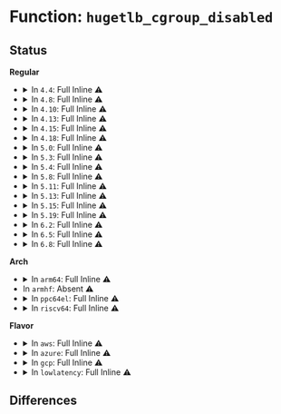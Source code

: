 # Function: <code>hugetlb_cgroup_disabled</code>

## Status
<b>Regular</b>
<ul>
<li>
<details>
<summary>In <code>4.4</code>: Full Inline ⚠️</summary>

**Collision:** Unique Static

**Inline:** Full

**Transformation:** False

**Instances:**

```
In mm/hugetlb_cgroup.c (ffffffff812012b2)
Location: include/linux/hugetlb_cgroup.h:49
Inline: True
Inline callers:
  - mm/hugetlb_cgroup.c:hugetlb_cgroup_charge_cgroup
  - mm/hugetlb_cgroup.c:hugetlb_cgroup_commit_charge
  - mm/hugetlb_cgroup.c:hugetlb_cgroup_uncharge_page
  - mm/hugetlb_cgroup.c:hugetlb_cgroup_uncharge_cgroup
  - mm/hugetlb_cgroup.c:hugetlb_cgroup_migrate
```
</details>
</li>
<li>
<details>
<summary>In <code>4.8</code>: Full Inline ⚠️</summary>

**Collision:** Unique Static

**Inline:** Full

**Transformation:** False

**Instances:**

```
In mm/hugetlb_cgroup.c (ffffffff81225c8f)
Location: include/linux/hugetlb_cgroup.h:49
Inline: True
Inline callers:
  - mm/hugetlb_cgroup.c:hugetlb_cgroup_migrate
  - mm/hugetlb_cgroup.c:hugetlb_cgroup_uncharge_cgroup
  - mm/hugetlb_cgroup.c:hugetlb_cgroup_uncharge_page
  - mm/hugetlb_cgroup.c:hugetlb_cgroup_commit_charge
  - mm/hugetlb_cgroup.c:hugetlb_cgroup_charge_cgroup
```
</details>
</li>
<li>
<details>
<summary>In <code>4.10</code>: Full Inline ⚠️</summary>

**Collision:** Unique Static

**Inline:** Full

**Transformation:** False

**Instances:**

```
In mm/hugetlb_cgroup.c (ffffffff8123826f)
Location: include/linux/hugetlb_cgroup.h:49
Inline: True
Inline callers:
  - mm/hugetlb_cgroup.c:hugetlb_cgroup_migrate
  - mm/hugetlb_cgroup.c:hugetlb_cgroup_uncharge_cgroup
  - mm/hugetlb_cgroup.c:hugetlb_cgroup_uncharge_page
  - mm/hugetlb_cgroup.c:hugetlb_cgroup_commit_charge
  - mm/hugetlb_cgroup.c:hugetlb_cgroup_charge_cgroup
```
</details>
</li>
<li>
<details>
<summary>In <code>4.13</code>: Full Inline ⚠️</summary>

**Collision:** Unique Static

**Inline:** Full

**Transformation:** False

**Instances:**

```
In mm/hugetlb_cgroup.c (ffffffff81243ed2)
Location: include/linux/hugetlb_cgroup.h:49
Inline: True
Inline callers:
  - mm/hugetlb_cgroup.c:hugetlb_cgroup_migrate
  - mm/hugetlb_cgroup.c:hugetlb_cgroup_uncharge_cgroup
  - mm/hugetlb_cgroup.c:hugetlb_cgroup_uncharge_page
  - mm/hugetlb_cgroup.c:hugetlb_cgroup_commit_charge
  - mm/hugetlb_cgroup.c:hugetlb_cgroup_charge_cgroup
```
</details>
</li>
<li>
<details>
<summary>In <code>4.15</code>: Full Inline ⚠️</summary>

**Collision:** Unique Static

**Inline:** Full

**Transformation:** False

**Instances:**

```
In mm/hugetlb_cgroup.c (ffffffff81263d32)
Location: include/linux/hugetlb_cgroup.h:49
Inline: True
Inline callers:
  - mm/hugetlb_cgroup.c:hugetlb_cgroup_migrate
  - mm/hugetlb_cgroup.c:hugetlb_cgroup_uncharge_cgroup
  - mm/hugetlb_cgroup.c:hugetlb_cgroup_uncharge_page
  - mm/hugetlb_cgroup.c:hugetlb_cgroup_commit_charge
  - mm/hugetlb_cgroup.c:hugetlb_cgroup_charge_cgroup
```
</details>
</li>
<li>
<details>
<summary>In <code>4.18</code>: Full Inline ⚠️</summary>

**Collision:** Unique Static

**Inline:** Full

**Transformation:** False

**Instances:**

```
In mm/hugetlb_cgroup.c (ffffffff81288050)
Location: include/linux/hugetlb_cgroup.h:49
Inline: True
Inline callers:
  - mm/hugetlb_cgroup.c:hugetlb_cgroup_migrate
  - mm/hugetlb_cgroup.c:hugetlb_cgroup_uncharge_cgroup
  - mm/hugetlb_cgroup.c:hugetlb_cgroup_uncharge_page
  - mm/hugetlb_cgroup.c:hugetlb_cgroup_commit_charge
  - mm/hugetlb_cgroup.c:hugetlb_cgroup_charge_cgroup
```
</details>
</li>
<li>
<details>
<summary>In <code>5.0</code>: Full Inline ⚠️</summary>

**Collision:** Unique Static

**Inline:** Full

**Transformation:** False

**Instances:**

```
In mm/hugetlb_cgroup.c (ffffffff8129cf92)
Location: include/linux/hugetlb_cgroup.h:49
Inline: True
Inline callers:
  - mm/hugetlb_cgroup.c:hugetlb_cgroup_migrate
  - mm/hugetlb_cgroup.c:hugetlb_cgroup_uncharge_cgroup
  - mm/hugetlb_cgroup.c:hugetlb_cgroup_uncharge_page
  - mm/hugetlb_cgroup.c:hugetlb_cgroup_commit_charge
  - mm/hugetlb_cgroup.c:hugetlb_cgroup_charge_cgroup
```
</details>
</li>
<li>
<details>
<summary>In <code>5.3</code>: Full Inline ⚠️</summary>

**Collision:** Unique Static

**Inline:** Full

**Transformation:** False

**Instances:**

```
In mm/hugetlb_cgroup.c (ffffffff812b8144)
Location: include/linux/hugetlb_cgroup.h:49
Inline: True
Inline callers:
  - mm/hugetlb_cgroup.c:hugetlb_cgroup_migrate
  - mm/hugetlb_cgroup.c:hugetlb_cgroup_uncharge_cgroup
  - mm/hugetlb_cgroup.c:hugetlb_cgroup_uncharge_page
  - mm/hugetlb_cgroup.c:hugetlb_cgroup_commit_charge
  - mm/hugetlb_cgroup.c:hugetlb_cgroup_charge_cgroup
```
</details>
</li>
<li>
<details>
<summary>In <code>5.4</code>: Full Inline ⚠️</summary>

**Collision:** Unique Static

**Inline:** Full

**Transformation:** False

**Instances:**

```
In mm/hugetlb_cgroup.c (ffffffff812ca024)
Location: include/linux/hugetlb_cgroup.h:49
Inline: True
Inline callers:
  - mm/hugetlb_cgroup.c:hugetlb_cgroup_migrate
  - mm/hugetlb_cgroup.c:hugetlb_cgroup_uncharge_cgroup
  - mm/hugetlb_cgroup.c:hugetlb_cgroup_uncharge_page
  - mm/hugetlb_cgroup.c:hugetlb_cgroup_commit_charge
  - mm/hugetlb_cgroup.c:hugetlb_cgroup_charge_cgroup
```
</details>
</li>
<li>
<details>
<summary>In <code>5.8</code>: Full Inline ⚠️</summary>

**Collision:** Unique Static

**Inline:** Full

**Transformation:** False

**Instances:**

```
In mm/hugetlb_cgroup.c (ffffffff812ffd62)
Location: include/linux/hugetlb_cgroup.h:111
Inline: True
Inline callers:
  - mm/hugetlb_cgroup.c:hugetlb_cgroup_migrate
  - mm/hugetlb_cgroup.c:hugetlb_cgroup_uncharge_file_region
  - mm/hugetlb_cgroup.c:hugetlb_cgroup_uncharge_counter
  - mm/hugetlb_cgroup.c:hugetlb_cgroup_uncharge_cgroup_rsvd
  - mm/hugetlb_cgroup.c:hugetlb_cgroup_uncharge_cgroup
  - mm/hugetlb_cgroup.c:hugetlb_cgroup_uncharge_page_rsvd
  - mm/hugetlb_cgroup.c:hugetlb_cgroup_uncharge_page
  - mm/hugetlb_cgroup.c:hugetlb_cgroup_commit_charge_rsvd
  - mm/hugetlb_cgroup.c:hugetlb_cgroup_commit_charge
  - mm/hugetlb_cgroup.c:__hugetlb_cgroup_charge_cgroup
```
</details>
</li>
<li>
<details>
<summary>In <code>5.11</code>: Full Inline ⚠️</summary>

**Collision:** Unique Static

**Inline:** Full

**Transformation:** False

**Instances:**

```
In mm/hugetlb_cgroup.c (ffffffff8130c102)
Location: include/linux/hugetlb_cgroup.h:111
Inline: True
Inline callers:
  - mm/hugetlb_cgroup.c:hugetlb_cgroup_migrate
  - mm/hugetlb_cgroup.c:hugetlb_cgroup_uncharge_file_region
  - mm/hugetlb_cgroup.c:hugetlb_cgroup_uncharge_counter
  - mm/hugetlb_cgroup.c:hugetlb_cgroup_uncharge_cgroup_rsvd
  - mm/hugetlb_cgroup.c:hugetlb_cgroup_uncharge_cgroup
  - mm/hugetlb_cgroup.c:hugetlb_cgroup_uncharge_page_rsvd
  - mm/hugetlb_cgroup.c:hugetlb_cgroup_uncharge_page
  - mm/hugetlb_cgroup.c:hugetlb_cgroup_commit_charge_rsvd
  - mm/hugetlb_cgroup.c:hugetlb_cgroup_commit_charge
  - mm/hugetlb_cgroup.c:__hugetlb_cgroup_charge_cgroup
```
</details>
</li>
<li>
<details>
<summary>In <code>5.13</code>: Full Inline ⚠️</summary>

**Collision:** Unique Static

**Inline:** Full

**Transformation:** False

**Instances:**

```
In mm/hugetlb_cgroup.c (ffffffff81312702)
Location: include/linux/hugetlb_cgroup.h:111
Inline: True
Inline callers:
  - mm/hugetlb_cgroup.c:hugetlb_cgroup_migrate
  - mm/hugetlb_cgroup.c:hugetlb_cgroup_uncharge_file_region
  - mm/hugetlb_cgroup.c:hugetlb_cgroup_uncharge_counter
  - mm/hugetlb_cgroup.c:hugetlb_cgroup_uncharge_cgroup_rsvd
  - mm/hugetlb_cgroup.c:hugetlb_cgroup_uncharge_cgroup
  - mm/hugetlb_cgroup.c:hugetlb_cgroup_uncharge_page_rsvd
  - mm/hugetlb_cgroup.c:hugetlb_cgroup_uncharge_page
  - mm/hugetlb_cgroup.c:hugetlb_cgroup_commit_charge_rsvd
  - mm/hugetlb_cgroup.c:hugetlb_cgroup_commit_charge
  - mm/hugetlb_cgroup.c:__hugetlb_cgroup_charge_cgroup
```
</details>
</li>
<li>
<details>
<summary>In <code>5.15</code>: Full Inline ⚠️</summary>

**Collision:** Unique Static

**Inline:** Full

**Transformation:** False

**Instances:**

```
In mm/hugetlb_cgroup.c (ffffffff8135e16f)
Location: include/linux/hugetlb_cgroup.h:114
Inline: True
Inline callers:
  - mm/hugetlb_cgroup.c:hugetlb_cgroup_migrate
  - mm/hugetlb_cgroup.c:hugetlb_cgroup_uncharge_file_region
  - mm/hugetlb_cgroup.c:hugetlb_cgroup_uncharge_counter
  - mm/hugetlb_cgroup.c:hugetlb_cgroup_uncharge_cgroup_rsvd
  - mm/hugetlb_cgroup.c:hugetlb_cgroup_uncharge_cgroup
  - mm/hugetlb_cgroup.c:hugetlb_cgroup_uncharge_page_rsvd
  - mm/hugetlb_cgroup.c:hugetlb_cgroup_uncharge_page
  - mm/hugetlb_cgroup.c:hugetlb_cgroup_commit_charge_rsvd
  - mm/hugetlb_cgroup.c:hugetlb_cgroup_commit_charge
  - mm/hugetlb_cgroup.c:__hugetlb_cgroup_charge_cgroup
```
</details>
</li>
<li>
<details>
<summary>In <code>5.19</code>: Full Inline ⚠️</summary>

**Collision:** Unique Static

**Inline:** Full

**Transformation:** False

**Instances:**

```
In mm/hugetlb_cgroup.c (ffffffff813d85aa)
Location: include/linux/hugetlb_cgroup.h:121
Inline: True
Inline callers:
  - mm/hugetlb_cgroup.c:hugetlb_cgroup_migrate
  - mm/hugetlb_cgroup.c:hugetlb_cgroup_uncharge_file_region
  - mm/hugetlb_cgroup.c:hugetlb_cgroup_uncharge_counter
  - mm/hugetlb_cgroup.c:hugetlb_cgroup_uncharge_cgroup_rsvd
  - mm/hugetlb_cgroup.c:hugetlb_cgroup_uncharge_cgroup
  - mm/hugetlb_cgroup.c:hugetlb_cgroup_uncharge_page_rsvd
  - mm/hugetlb_cgroup.c:hugetlb_cgroup_uncharge_page
  - mm/hugetlb_cgroup.c:hugetlb_cgroup_commit_charge_rsvd
  - mm/hugetlb_cgroup.c:hugetlb_cgroup_commit_charge
  - mm/hugetlb_cgroup.c:__hugetlb_cgroup_charge_cgroup
```
</details>
</li>
<li>
<details>
<summary>In <code>6.2</code>: Full Inline ⚠️</summary>

**Collision:** Unique Static

**Inline:** Full

**Transformation:** False

**Instances:**

```
In mm/hugetlb_cgroup.c (ffffffff8145e294)
Location: include/linux/hugetlb_cgroup.h:114
Inline: True
Inline callers:
  - mm/hugetlb_cgroup.c:hugetlb_cgroup_migrate
  - mm/hugetlb_cgroup.c:hugetlb_cgroup_uncharge_file_region
  - mm/hugetlb_cgroup.c:hugetlb_cgroup_uncharge_counter
  - mm/hugetlb_cgroup.c:hugetlb_cgroup_uncharge_cgroup_rsvd
  - mm/hugetlb_cgroup.c:hugetlb_cgroup_uncharge_cgroup
  - mm/hugetlb_cgroup.c:hugetlb_cgroup_uncharge_folio_rsvd
  - mm/hugetlb_cgroup.c:hugetlb_cgroup_uncharge_folio
  - mm/hugetlb_cgroup.c:hugetlb_cgroup_commit_charge_rsvd
  - mm/hugetlb_cgroup.c:hugetlb_cgroup_commit_charge
  - mm/hugetlb_cgroup.c:__hugetlb_cgroup_charge_cgroup
```
</details>
</li>
<li>
<details>
<summary>In <code>6.5</code>: Full Inline ⚠️</summary>

**Collision:** Unique Static

**Inline:** Full

**Transformation:** False

**Instances:**

```
In mm/hugetlb_cgroup.c (ffffffff81493f7b)
Location: include/linux/hugetlb_cgroup.h:114
Inline: True
Inline callers:
  - mm/hugetlb_cgroup.c:hugetlb_cgroup_migrate
  - mm/hugetlb_cgroup.c:hugetlb_cgroup_uncharge_file_region
  - mm/hugetlb_cgroup.c:hugetlb_cgroup_uncharge_counter
  - mm/hugetlb_cgroup.c:hugetlb_cgroup_uncharge_cgroup_rsvd
  - mm/hugetlb_cgroup.c:hugetlb_cgroup_uncharge_cgroup
  - mm/hugetlb_cgroup.c:hugetlb_cgroup_uncharge_folio_rsvd
  - mm/hugetlb_cgroup.c:hugetlb_cgroup_uncharge_folio
  - mm/hugetlb_cgroup.c:hugetlb_cgroup_commit_charge_rsvd
  - mm/hugetlb_cgroup.c:hugetlb_cgroup_commit_charge
  - mm/hugetlb_cgroup.c:__hugetlb_cgroup_charge_cgroup
```
</details>
</li>
<li>
<details>
<summary>In <code>6.8</code>: Full Inline ⚠️</summary>

**Collision:** Unique Static

**Inline:** Full

**Transformation:** False

**Instances:**

```
In mm/hugetlb_cgroup.c (ffffffff814c3862)
Location: include/linux/hugetlb_cgroup.h:103
Inline: True
Inline callers:
  - mm/hugetlb_cgroup.c:hugetlb_cgroup_migrate
  - mm/hugetlb_cgroup.c:hugetlb_cgroup_uncharge_file_region
  - mm/hugetlb_cgroup.c:hugetlb_cgroup_uncharge_counter
  - mm/hugetlb_cgroup.c:hugetlb_cgroup_uncharge_cgroup_rsvd
  - mm/hugetlb_cgroup.c:hugetlb_cgroup_uncharge_cgroup
  - mm/hugetlb_cgroup.c:hugetlb_cgroup_uncharge_folio_rsvd
  - mm/hugetlb_cgroup.c:hugetlb_cgroup_uncharge_folio
  - mm/hugetlb_cgroup.c:hugetlb_cgroup_commit_charge_rsvd
  - mm/hugetlb_cgroup.c:hugetlb_cgroup_commit_charge
  - mm/hugetlb_cgroup.c:__hugetlb_cgroup_charge_cgroup
```
</details>
</li>
</ul>
<b>Arch</b>
<ul>
<li>
<details>
<summary>In <code>arm64</code>: Full Inline ⚠️</summary>

**Collision:** Unique Static

**Inline:** Full

**Transformation:** False

**Instances:**

```
In mm/hugetlb_cgroup.c (ffff80001036d940)
Location: include/linux/hugetlb_cgroup.h:49
Inline: True
Inline callers:
  - mm/hugetlb_cgroup.c:hugetlb_cgroup_migrate
  - mm/hugetlb_cgroup.c:hugetlb_cgroup_uncharge_cgroup
  - mm/hugetlb_cgroup.c:hugetlb_cgroup_uncharge_page
  - mm/hugetlb_cgroup.c:hugetlb_cgroup_commit_charge
  - mm/hugetlb_cgroup.c:hugetlb_cgroup_charge_cgroup
```
</details>
</li>
<li>
In <code>armhf</code>: Absent ⚠️
</li>
<li>
<details>
<summary>In <code>ppc64el</code>: Full Inline ⚠️</summary>

**Collision:** Unique Static

**Inline:** Full

**Transformation:** False

**Instances:**

```
In mm/hugetlb_cgroup.c (c00000000045dac8)
Location: include/linux/hugetlb_cgroup.h:49
Inline: True
Inline callers:
  - mm/hugetlb_cgroup.c:hugetlb_cgroup_migrate
  - mm/hugetlb_cgroup.c:hugetlb_cgroup_uncharge_cgroup
  - mm/hugetlb_cgroup.c:hugetlb_cgroup_uncharge_page
  - mm/hugetlb_cgroup.c:hugetlb_cgroup_commit_charge
  - mm/hugetlb_cgroup.c:hugetlb_cgroup_charge_cgroup
```
</details>
</li>
<li>
<details>
<summary>In <code>riscv64</code>: Full Inline ⚠️</summary>

**Collision:** Unique Static

**Inline:** Full

**Transformation:** False

**Instances:**

```
In mm/hugetlb_cgroup.c (ffffffe00024a608)
Location: include/linux/hugetlb_cgroup.h:49
Inline: True
Inline callers:
  - mm/hugetlb_cgroup.c:hugetlb_cgroup_migrate
  - mm/hugetlb_cgroup.c:hugetlb_cgroup_uncharge_cgroup
  - mm/hugetlb_cgroup.c:hugetlb_cgroup_uncharge_page
  - mm/hugetlb_cgroup.c:hugetlb_cgroup_commit_charge
  - mm/hugetlb_cgroup.c:hugetlb_cgroup_charge_cgroup
```
</details>
</li>
</ul>
<b>Flavor</b>
<ul>
<li>
<details>
<summary>In <code>aws</code>: Full Inline ⚠️</summary>

**Collision:** Unique Static

**Inline:** Full

**Transformation:** False

**Instances:**

```
In mm/hugetlb_cgroup.c (ffffffff812c2604)
Location: include/linux/hugetlb_cgroup.h:49
Inline: True
Inline callers:
  - mm/hugetlb_cgroup.c:hugetlb_cgroup_migrate
  - mm/hugetlb_cgroup.c:hugetlb_cgroup_uncharge_cgroup
  - mm/hugetlb_cgroup.c:hugetlb_cgroup_uncharge_page
  - mm/hugetlb_cgroup.c:hugetlb_cgroup_commit_charge
  - mm/hugetlb_cgroup.c:hugetlb_cgroup_charge_cgroup
```
</details>
</li>
<li>
<details>
<summary>In <code>azure</code>: Full Inline ⚠️</summary>

**Collision:** Unique Static

**Inline:** Full

**Transformation:** False

**Instances:**

```
In mm/hugetlb_cgroup.c (ffffffff812b3654)
Location: include/linux/hugetlb_cgroup.h:49
Inline: True
Inline callers:
  - mm/hugetlb_cgroup.c:hugetlb_cgroup_migrate
  - mm/hugetlb_cgroup.c:hugetlb_cgroup_uncharge_cgroup
  - mm/hugetlb_cgroup.c:hugetlb_cgroup_uncharge_page
  - mm/hugetlb_cgroup.c:hugetlb_cgroup_commit_charge
  - mm/hugetlb_cgroup.c:hugetlb_cgroup_charge_cgroup
```
</details>
</li>
<li>
<details>
<summary>In <code>gcp</code>: Full Inline ⚠️</summary>

**Collision:** Unique Static

**Inline:** Full

**Transformation:** False

**Instances:**

```
In mm/hugetlb_cgroup.c (ffffffff812c0414)
Location: include/linux/hugetlb_cgroup.h:49
Inline: True
Inline callers:
  - mm/hugetlb_cgroup.c:hugetlb_cgroup_migrate
  - mm/hugetlb_cgroup.c:hugetlb_cgroup_uncharge_cgroup
  - mm/hugetlb_cgroup.c:hugetlb_cgroup_uncharge_page
  - mm/hugetlb_cgroup.c:hugetlb_cgroup_commit_charge
  - mm/hugetlb_cgroup.c:hugetlb_cgroup_charge_cgroup
```
</details>
</li>
<li>
<details>
<summary>In <code>lowlatency</code>: Full Inline ⚠️</summary>

**Collision:** Unique Static

**Inline:** Full

**Transformation:** False

**Instances:**

```
In mm/hugetlb_cgroup.c (ffffffff812d0ea4)
Location: include/linux/hugetlb_cgroup.h:49
Inline: True
Inline callers:
  - mm/hugetlb_cgroup.c:hugetlb_cgroup_migrate
  - mm/hugetlb_cgroup.c:hugetlb_cgroup_uncharge_cgroup
  - mm/hugetlb_cgroup.c:hugetlb_cgroup_uncharge_page
  - mm/hugetlb_cgroup.c:hugetlb_cgroup_commit_charge
  - mm/hugetlb_cgroup.c:hugetlb_cgroup_charge_cgroup
```
</details>
</li>
</ul>

## Differences
